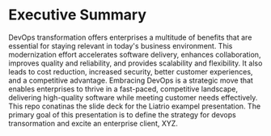# Executive Summary
DevOps transformation offers enterprises a multitude of benefits that are essential for staying relevant in today's business environment. This modernization effort accelerates software delivery, enhances collaboration, improves quality and reliability, and provides scalability and flexibility. It also leads to cost reduction, increased security, better customer experiences, and a competitive advantage. Embracing DevOps is a strategic move that enables enterprises to thrive in a fast-paced, competitive landscape, delivering high-quality software while meeting customer needs effectively.
This repo conatinas the slide deck for the Liatrio exampel presentation. The primary goal of this presentation is to define the strategy for devops transormation and excite an enterprise client, XYZ.
